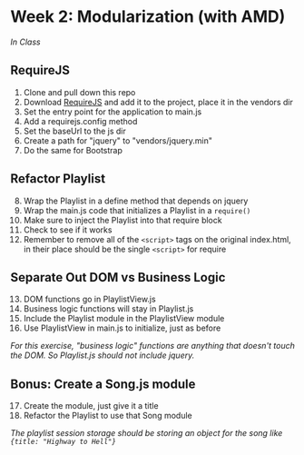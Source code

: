 # Week 2: Modularization (with AMD)
*In Class*

## RequireJS

1. Clone and pull down this repo
2. Download [RequireJS](http://requirejs.org/docs/download.html) and add it to the project, place it in the vendors dir
3. Set the entry point for the application to main.js
4. Add a requirejs.config method
5. Set the baseUrl to the js dir
6. Create a path for "jquery" to "vendors/jquery.min"
7. Do the same for Bootstrap

## Refactor Playlist 
8. Wrap the Playlist in a define method that depends on jquery
9. Wrap the main.js code that initializes a Playlist in a `require()`
10. Make sure to inject the Playlist into that require block
11. Check to see if it works
12. Remember to remove all of the `<script>` tags on the original index.html, in their place should be the single `<script>` for require

## Separate Out DOM vs Business Logic
13. DOM functions go in PlaylistView.js
14. Business logic functions will stay in Playlist.js
15. Include the Playlist module in the PlaylistView module
16. Use PlaylistView in main.js to initialize, just as before

*For this exercise, "business logic" functions are anything that doesn't touch the DOM. So Playlist.js should not include jquery.*

## Bonus: Create a Song.js module
17. Create the module, just give it a title
18. Refactor the Playlist to use that Song module

*The playlist session storage should be storing an object for the song like `{title: "Highway to Hell"}`*
